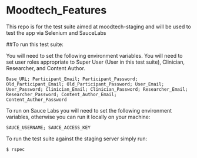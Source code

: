 Moodtech_Features
===========

This repo is for the test suite aimed at moodtech-staging and will be used to test the app via Selenium and SauceLabs

##To run this test suite:

You will need to set the following environment variables. You will need to set user roles appropriate to Super User
(User in this test suite), Clinician, Researcher, and Content Author.

    Base_URL; Participant_Email; Participant_Password; Old_Participant_Email; Old_Participant_Password; User_Email;
    User_Password; Clinician_Email; Clinician_Password; Researcher_Email; Researcher_Password; Content_Author_Email;
    Content_Author_Password

To run on Sauce Labs you will need to set the following environment variables, otherwise you can run it locally on your
machine:

    SAUCE_USERNAME; SAUCE_ACCESS_KEY

To run the test suite against the staging server simply run:

    $ rspec